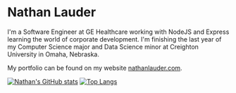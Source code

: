 # Nathan Lauder


I'm a Software Engineer at GE Healthcare working with NodeJS and Express learning the world of corporate development.  I'm finishing the last year of my Computer Science major and Data Science minor at Creighton University in Omaha, Nebraska.  

My portfolio can be found on my website [nathanlauder.com](https://nathanlauder.com).

[![Nathan's GitHub stats](https://github-readme-stats.vercel.app/api?username=nathanlauder&count_private=true&hide=prs,contribs&include_all_commits=false&show_icons=true&hide_border=true&bg_color=45,00FF87,60EFFF&title_color=000000&text_color=000000&icon_color=000000)](https://github.com/anuraghazra/github-readme-stats)
[![Top Langs](https://github-readme-stats.vercel.app/api/top-langs/?username=nathanlauder&custom_title=Languages&layout=compact&langs_count=6&exclude_repo=NALPWA00,PWA00NAL,Travlr,Reef,Covid-19-Grapher,nathanlauder.github.io&hide_border=true&bg_color=45,00FF87,60EFFF&title_color=000000&text_color=000000&icon_color=000000)](https://github.com/anuraghazra/github-readme-stats)
